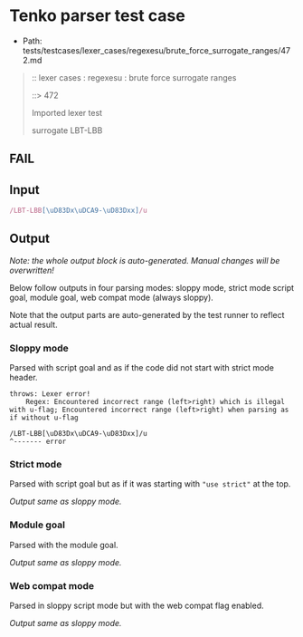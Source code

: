 # Tenko parser test case

- Path: tests/testcases/lexer_cases/regexesu/brute_force_surrogate_ranges/472.md

> :: lexer cases : regexesu : brute force surrogate ranges
>
> ::> 472
>
> Imported lexer test
>
> surrogate LBT-LBB

## FAIL

## Input

`````js
/LBT-LBB[\uD83Dx\uDCA9-\uD83Dxx]/u
`````

## Output

_Note: the whole output block is auto-generated. Manual changes will be overwritten!_

Below follow outputs in four parsing modes: sloppy mode, strict mode script goal, module goal, web compat mode (always sloppy).

Note that the output parts are auto-generated by the test runner to reflect actual result.

### Sloppy mode

Parsed with script goal and as if the code did not start with strict mode header.

`````
throws: Lexer error!
    Regex: Encountered incorrect range (left>right) which is illegal with u-flag; Encountered incorrect range (left>right) when parsing as if without u-flag

/LBT-LBB[\uD83Dx\uDCA9-\uD83Dxx]/u
^------- error
`````

### Strict mode

Parsed with script goal but as if it was starting with `"use strict"` at the top.

_Output same as sloppy mode._

### Module goal

Parsed with the module goal.

_Output same as sloppy mode._

### Web compat mode

Parsed in sloppy script mode but with the web compat flag enabled.

_Output same as sloppy mode._
